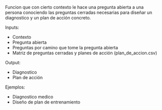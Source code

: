 Funcion que con cierto contexto le hace una pregunta abierta a una persona conociendo las preguntas cerradas necesarias para diseñar un diagnostico y un plan de acción concreto.

Inputs:
- Contexto
- Pregunta abierta
- Preguntas por camino que tome la pregunta abierta
- Matriz de preguntas cerradas y planes de acción (plan_de_accion.csv)

Output:
- Diagnostico
- Plan de acción

Ejemplos:
- Diagnostico medico
- Diseño de plan de entrenamiento

